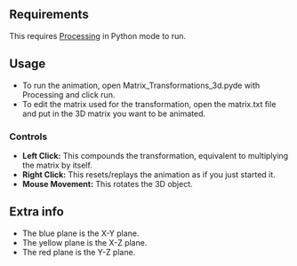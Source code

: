 ## Requirements

This requires <a href="https://processing.org/">Processing</a> in Python mode to run.

## Usage

* To run the animation, open Matrix_Transformations_3d.pyde with Processing and click run.
* To edit the matrix used for the transformation, open the matrix.txt file and put in the 3D matrix you want to be animated.

### Controls
  * **Left Click:** This compounds the transformation, equivalent to multiplying the matrix by itself.
  * **Right Click:** This resets/replays the animation as if you just started it. 
  * **Mouse Movement:** This rotates the 3D object.

## Extra info
* The blue plane is the X-Y plane.
* The yellow plane is the X-Z plane.
* The red plane is the Y-Z plane.
